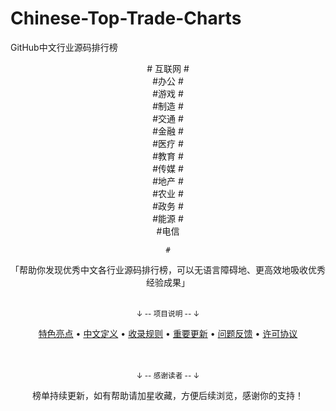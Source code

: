 # Chinese-Top-Trade-Charts
GitHub中文行业源码排行榜
<div align="center">
 <div># 互联网  #
</div>
<div>#办公  #
</div>
<div>#游戏  #
</div>
<div>#制造  #
</div>
<div>#交通  #
</div>
<div>#金融  #
</div>
<div>#医疗  #
</div>
<div>#教育  #
</div>
<div>#传媒  #
</div>
<div>#地产  #
</div>
<div>#农业  #
</div>
<div>#政务  #
</div>
<div>#能源  #
</div>
<div>#电信
    
    #
</div>


<div align="center">
    「帮助你发现优秀中文各行业源码排行榜，可以无语言障碍地、更高效地吸收优秀经验成果」
</div>

<br />

<div align="center">
    <p><sub>↓ -- 项目说明 -- ↓</sub></p>
    <a href="">特色亮点</a> •
    <a href="">中文定义</a> •
    <a href="">收录规则</a> •
    <a href="">重要更新</a> •
    <a href="">问题反馈</a> •
    <a href="">许可协议</a>
</div>

<br />


<br />



<div align="center">
    <p><sub>↓ -- 感谢读者 -- ↓</sub></p>
    榜单持续更新，如有帮助请加星收藏，方便后续浏览，感谢你的支持！
</div>

